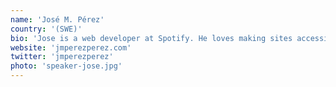 ```yaml
---
name: 'José M. Pérez'
country: '(SWE)'
bio: 'Jose is a web developer at Spotify. He loves making sites accessible and fast for everyone. When not trying to catch up with the latest libraries and frameworks, he relaxes baking and running.'
website: 'jmperezperez.com'
twitter: 'jmperezperez'
photo: 'speaker-jose.jpg'
---
```

